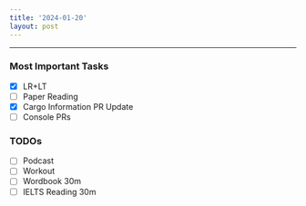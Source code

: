 ```yaml
---
title: '2024-01-20'
layout: post
---
```


---

### Most Important Tasks

- [x] LR+LT
- [ ] Paper Reading
- [x] Cargo Information PR Update
- [ ] Console PRs

### TODOs

- [ ] Podcast
- [ ] Workout
- [ ] Wordbook 30m
- [ ] IELTS Reading 30m
